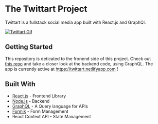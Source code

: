 # The Twittart Project

Twittart is a fullstack social media app built with React.js and GraphQl.

[![Twittart Gif](https://i.gyazo.com/27139540243409603c6044d6efb741d9.gif)](https://gyazo.com/27139540243409603c6044d6efb741d9)

## Getting Started

This repository is deticated to the fronend side of this project. Check out [this repo](https://github.com/pioyi/twittart-backend) and take a closer look at the backend code, using GraphQL. The app is currently active at https://twittart.netlifyapp.com !

## Built With

* [React.js](https://reactjs.org/) - Frontend Library
* [Node.js](https://nodejs.org/en/) - Backend
* [GraphQL](https://graphql.org/) - A Query language for APIs
* [Formik](https://formik.org/) - Form Management
* React Context API - State Management
